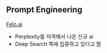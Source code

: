 
## Prompt Engineering

[Felo.ai](https://felo.ai/ko/agents)
- Perplexity를 저격해서 나온 신규 ai
- Deep Search 쪽에 집중하고 있다고 함

